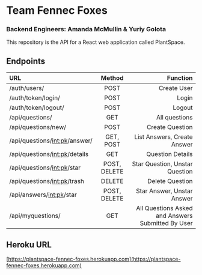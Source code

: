 # Team Fennec Foxes
### Backend Engineers: Amanda McMullin & Yuriy Golota

This repository is the API for a React web application called PlantSpace.

## Endpoints

URL          | Method | Function
:-------------|:--------:|--------------------:
/auth/users/ |  POST  | Create User 
/auth/token/login/ | POST | Login
/auth/token/logout/ | POST | Logout
/api/questions/ | GET | All questions
/api/questions/new/ | POST | Create Question
/api/questions/<int:pk>/answer/ | GET, POST | List Answers, Create Answer
/api/questions/<int:pk>/details | GET | Question Details
/api/questions/<int:pk>/star | POST, DELETE | Star Question, Unstar Question
/api/questions/<int:pk>/trash | DELETE | Delete Question
/api/answers/<int:pk>/star | POST, DELETE | Star Answer, Unstar Answer
/api/myquestions/ | GET | All Questions Asked and Answers Submitted By User

## Heroku URL

[https://plantspace-fennec-foxes.herokuapp.com](https://plantspace-fennec-foxes.herokuapp.com)